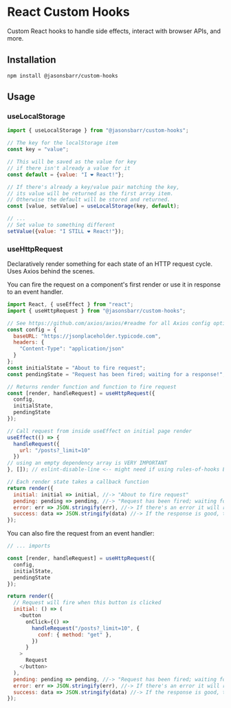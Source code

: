# React Custom Hooks

Custom React hooks to handle side effects, interact with browser APIs, and more.

## Installation

```
npm install @jasonsbarr/custom-hooks
```

## Usage

### useLocalStorage

```js
import { useLocalStorage } from "@jasonsbarr/custom-hooks";

// The key for the localStorage item
const key = "value";

// This will be saved as the value for key
// if there isn't already a value for it
const default = {value: "I ❤ React!"};

// If there's already a key/value pair matching the key,
// its value will be returned as the first array item.
// Otherwise the default will be stored and returned.
const [value, setValue] = useLocalStorage(key, default);

// ...
// Set value to something different
setValue({value: "I STILL ❤ React!"});
```

### useHttpRequest

Declaratively render something for each state of an HTTP request cycle. Uses Axios behind the scenes.

You can fire the request on a component's first render or use it in response to an event handler.

```js
import React, { useEffect } from "react";
import { useHttpRequest } from "@jasonsbarr/custom-hooks";

// See https://github.com/axios/axios/#readme for all Axios config options
const config = {
  baseURL: "https://jsonplaceholder.typicode.com",
  headers: {
    "Content-Type": "application/json"
  }
};
const initialState = "About to fire request";
const pendingState = "Request has been fired; waiting for a response!";

// Returns render function and function to fire request
const [render, handleRequest] = useHttpRequest({
  config,
  initialState,
  pendingState
});

// Call request from inside useEffect on initial page render
useEffect(() => {
  handleRequest({
    url: "/posts?_limit=10"
  })
// using an empty dependency array is VERY IMPORTANT
}, []); // eslint-disable-line <-- might need if using rules-of-hooks ESLint rule with autofix

// Each render state takes a callback function
return render({
  initial: initial => initial, //-> "About to fire request"
  pending: pending => pending, //-> "Request has been fired; waiting for a response!"
  error: err => JSON.stringify(err), //-> If there's an error it will render this
  success: data => JSON.stringify(data) //-> If the response is good, this will render
});
```

You can also fire the request from an event handler:

```js
// ... imports

const [render, handleRequest] = useHttpRequest({
  config,
  initialState,
  pendingState
});

return render({
  // Request will fire when this button is clicked
  initial: () => (
    <button
      onClick={() =>
        handleRequest("/posts?_limit=10", {
          conf: { method: "get" },
        })
      }
    >
      Request
    </button>
  ),
  pending: pending => pending, //-> "Request has been fired; waiting for a response!"
  error: err => JSON.stringify(err), //-> If there's an error it will render this
  success: data => JSON.stringify(data) //-> If the response is good, this will render
});
```

